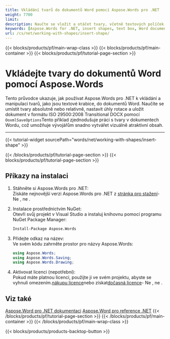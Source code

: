 ```yaml
---
title: Vkládání tvarů do dokumentů Word pomocí Aspose.Words pro .NET
weight: 7700
limit: 
description: Naučte se vložit a otáčet tvary, včetně textových políček, do dokumentů Word pomocí Aspose.Words pro .NET. Zachraňte soubory s možnostmi DOCX, které jsou v souladu s ISO.
keywords: [Aspose.Words for .NET, insert shapes, text box, Word documents, DOCX, ISO compliance, OoxmlSaveOptions, .NET example, shape rotation]
url: /cs/net/working-with-shapes/insert-shape/
---
```

{{< blocks/products/pf/main-wrap-class >}}
{{< blocks/products/pf/main-container >}}
{{< blocks/products/pf/tutorial-page-section >}}

# Vkládejte tvary do dokumentů Word pomocí Aspose.Words
Tento průvodce ukazuje, jak používat Aspose.Words pro .NET k vkládání a manipulaci tvarů, jako jsou textové krabice, do dokumentů Word. Naučíte se umístit tvary absolutně nebo relativně, nastavit úhly rotace a uložit dokument v formátu ISO 29500:2008 Transitional DOCX pomocí `OoxmlSaveOptions`Tento příklad zjednodušuje práci s tvary v dokumentech Wordu, což umožňuje vývojářům snadno vytvářet vizuálně atraktivní obsah.  

---
{{< tutorial-widget sourcePath="words/net/working-with-shapes/insert-shape" >}}

{{< /blocks/products/pf/tutorial-page-section >}}
{{< blocks/products/pf/tutorial-page-section >}}
## Příkazy na instalaci  
1. Stáhněte si Aspose.Words pro .NET:  
   Získáte nejnovější verzi Aspose.Words pro .NET z [stránka pro stažení](https://releases.aspose.com/words/net/)\- Ne , ne .  

2. Instalace prostřednictvím NuGet:  
   Otevři svůj projekt v Visual Studio a instaluj knihovnu pomocí programu NuGet Package Manager:  
   ```bash  
   Install-Package Aspose.Words  
   ```  

3. Přidejte odkaz na název:  
   Ve svém kódu zahrněte prostor pro názvy Aspose.Words:  
   ```csharp  
   using Aspose.Words;  
   using Aspose.Words.Saving;  
   using Aspose.Words.Drawing;  
   ```  

4. Aktivovat licenci (nepotřební):  
   Pokud máte platnou licenci, použijte ji ve svém projektu, abyste se vyhnuli omezením.[nákupu licence](https://purchase.aspose.com/buy)nebo získat[dočasná licence](https://purchase.aspose.com/temporary-license/)\- Ne , ne .  

## Viz také
[Aspose.Word pro .NET dokumentaci](https://docs.aspose.com/words/net/)
[Aspose.Word pro reference .NET](https://reference.aspose.com/words/net/)
{{< /blocks/products/pf/tutorial-page-section >}}
{{< /blocks/products/pf/main-container >}}
{{< /blocks/products/pf/main-wrap-class >}}

{{< blocks/products/products-backtop-button >}}
